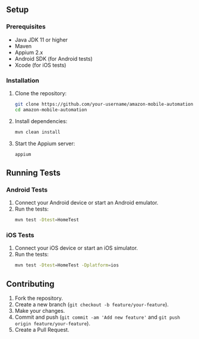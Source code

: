 
## Setup

### Prerequisites

- Java JDK 11 or higher
- Maven
- Appium 2.x
- Android SDK (for Android tests)
- Xcode (for iOS tests)

### Installation

1. Clone the repository:
    ```sh
    git clone https://github.com/your-username/amazon-mobile-automation.git
    cd amazon-mobile-automation
    ```

2. Install dependencies:
    ```sh
    mvn clean install
    ```

3. Start the Appium server:
    ```sh
    appium
    ```

## Running Tests

### Android Tests

1. Connect your Android device or start an Android emulator.
2. Run the tests:
    ```sh
    mvn test -Dtest=HomeTest
    ```

### iOS Tests

1. Connect your iOS device or start an iOS simulator.
2. Run the tests:
    ```sh
    mvn test -Dtest=HomeTest -Dplatform=ios
    ```

## Contributing

1. Fork the repository.
2. Create a new branch (`git checkout -b feature/your-feature`).
3. Make your changes.
4. Commit and push (`git commit -am 'Add new feature'` and `git push origin feature/your-feature`).
5. Create a Pull Request.

